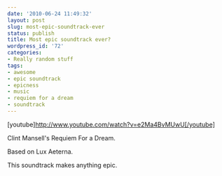 ```yaml
---
date: '2010-06-24 11:49:32'
layout: post
slug: most-epic-soundtrack-ever
status: publish
title: Most epic soundtrack ever?
wordpress_id: '72'
categories:
- Really random stuff
tags:
- awesome
- epic soundtrack
- epicness
- music
- requiem for a dream
- soundtrack
---
```


[youtube]http://www.youtube.com/watch?v=e2Ma4BvMUwU[/youtube]

Clint Mansell's Requiem For a Dream.

Based on Lux Aeterna.

This soundtrack makes anything epic.
